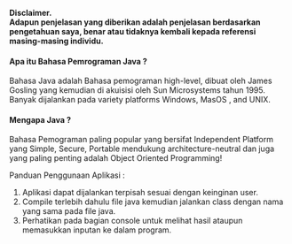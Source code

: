 **Disclaimer.**\
**Adapun penjelasan yang diberikan adalah penjelasan berdasarkan pengetahuan saya, benar atau tidaknya kembali kepada referensi masing-masing individu.**

#### Apa itu Bahasa Pemrograman Java ?
Bahasa Java adalah Bahasa pemograman high-level, dibuat oleh James Gosling yang kemudian di akuisisi oleh  Sun Microsystems  tahun 1995. Banyak dijalankan pada variety platforms Windows, MasOS , and UNIX.

#### Mengapa Java ?
Bahasa Pemograman paling popular yang bersifat Independent Platform yang Simple, Secure, Portable mendukung architecture-neutral dan juga yang paling penting adalah Object Oriented Programming!

Panduan Penggunaan Aplikasi : 
1. Aplikasi dapat dijalankan terpisah sesuai dengan keinginan user. 
2. Compile terlebih dahulu file java kemudian jalankan class dengan nama yang sama pada file java.
3. Perhatikan pada bagian console untuk melihat hasil ataupun memasukkan inputan ke dalam program.